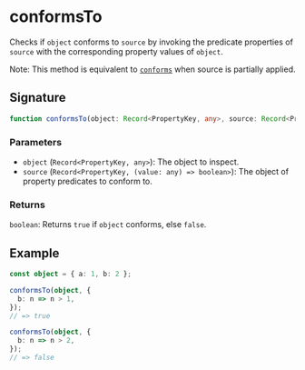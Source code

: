 # conformsTo

Checks if `object` conforms to `source` by invoking the predicate properties of `source` with the corresponding property values of `object`.

Note: This method is equivalent to [`conforms`](./conforms.md) when source is partially applied.

## Signature

```typescript
function conformsTo(object: Record<PropertyKey, any>, source: Record<PropertyKey, (value: any) => boolean>): boolean;
```

### Parameters

- `object` (`Record<PropertyKey, any>`): The object to inspect.
- `source` (`Record<PropertyKey, (value: any) => boolean>`): The object of property predicates to conform to.

### Returns

`boolean`: Returns `true` if `object` conforms, else `false`.

## Example

```typescript
const object = { a: 1, b: 2 };

conformsTo(object, {
  b: n => n > 1,
});
// => true

conformsTo(object, {
  b: n => n > 2,
});
// => false
```
